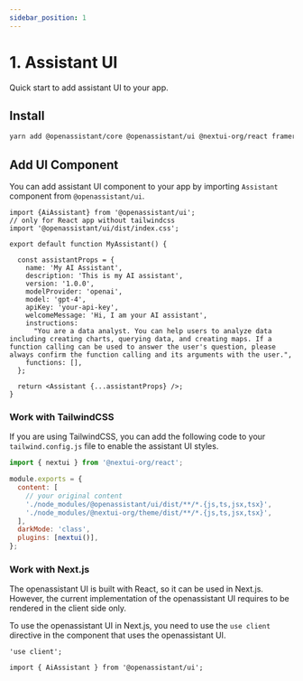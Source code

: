 ```yaml
---
sidebar_position: 1
---
```


# 1. Assistant UI

Quick start to add assistant UI to your app.

## Install

```bash
yarn add @openassistant/core @openassistant/ui @nextui-org/react framer-motion
```

## Add UI Component

You can add assistant UI component to your app by importing `Assistant` component from `@openassistant/ui`.

```tsx
import {AiAssistant} from '@openassistant/ui';
// only for React app without tailwindcss
import '@openassistant/ui/dist/index.css';

export default function MyAssistant() {

  const assistantProps = {
    name: 'My AI Assistant',
    description: 'This is my AI assistant',
    version: '1.0.0',
    modelProvider: 'openai',
    model: 'gpt-4',
    apiKey: 'your-api-key',
    welcomeMessage: 'Hi, I am your AI assistant',
    instructions:
      "You are a data analyst. You can help users to analyze data including creating charts, querying data, and creating maps. If a function calling can be used to answer the user's question, please always confirm the function calling and its arguments with the user.",
    functions: [],
  };

  return <Assistant {...assistantProps} />;
}
```

### Work with TailwindCSS

If you are using TailwindCSS, you can add the following code to your `tailwind.config.js` file to enable the assistant UI styles.

```js
import { nextui } from '@nextui-org/react';

module.exports = {
  content: [
    // your original content
    './node_modules/@openassistant/ui/dist/**/*.{js,ts,jsx,tsx}',
    './node_modules/@nextui-org/theme/dist/**/*.{js,ts,jsx,tsx}',
  ],
  darkMode: 'class',
  plugins: [nextui()],
};
```

### Work with Next.js

The openassistant UI is built with React, so it can be used in Next.js. However, the current implementation of the openassistant UI requires to be rendered in the client side only.

To use the openassistant UI in Next.js, you need to use the `use client` directive in the component that uses the openassistant UI.

```tsx
'use client';

import { AiAssistant } from '@openassistant/ui';
```


